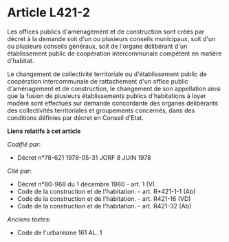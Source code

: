 # Article L421-2

Les offices publics d'aménagement et de construction sont créés par décret à la demande soit d'un ou plusieurs conseils
municipaux, soit d'un ou plusieurs conseils généraux, soit de l'organe délibérant d'un établissement public de coopération
intercommunale compétent en matière d'habitat.

Le changement de collectivité territoriale ou d'établissement public de coopération intercommunale de rattachement d'un
office public d'aménagement et de construction, le changement de son appellation ainsi que la fusion de plusieurs
établissements publics d'habitations à loyer modéré sont effectués sur demande concordante des organes délibérants des
collectivités territoriales et groupements concernés, dans des conditions définies par décret en Conseil d'Etat.

**Liens relatifs à cet article**

_Codifié par_:

  - Décret n°78-621 1978-05-31 JORF 8 JUIN 1978

_Cité par_:

  - Décret n°80-968 du 1 décembre 1980 - art. 1 (V)
  - Code de la construction et de l'habitation. - art. R*421-1-1 (Ab)
  - Code de la construction et de l'habitation. - art. R421-16 (VD)
  - Code de la construction et de l'habitation. - art. R421-32 (Ab)

_Anciens textes_:

  - Code de l'urbanisme 161 AL. 1
